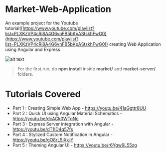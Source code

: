 
# Market-Web-Application

An example project for the Youtube tutorial([https://www.youtube.com/playlist?list=PLXKzVP4cRi8A4G6vnFB5bKpAStskhFwG0](https://www.youtube.com/playlist?list=PLXKzVP4cRi8A4G6vnFB5bKpAStskhFwG0)) creating Web Application using Angular and Express

![alt text](https://raw.githubusercontent.com/shaheershukur/Market-Web-Application/master/market-web-app-scr.jpg)

>For the first run, do **npm install**
 inside **market/** and **market-server/** folders.

# Tutorials Covered
- Part 1 : Creating Simple Web App - https://youtu.be/41aGgttr8UU
- Part 2 : Quick UI using Angular Material Schematics - https://youtu.be/dcACk0WTqNc
- Part 3 : Express Server integration with Angular - https://youtu.be/dT1ID4q57fs 
- Part 4 : Stylized Custom Notification in Angular - https://youtu.be/gO8rL5iXk-Y
- Part 5 : Theming Angular UI - https://youtu.be/r6Ygw9L55zg
